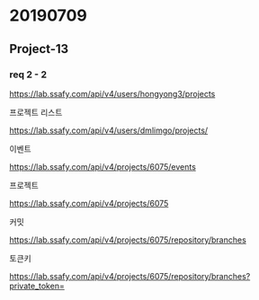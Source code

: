 # 20190709

## Project-13

### req 2 - 2



https://lab.ssafy.com/api/v4/users/hongyong3/projects



프로젝트 리스트

https://lab.ssafy.com/api/v4/users/dmlimgo/projects/



이벤트

https://lab.ssafy.com/api/v4/projects/6075/events



프로젝트

https://lab.ssafy.com/api/v4/projects/6075



커밋

https://lab.ssafy.com/api/v4/projects/6075/repository/branches



토큰키

https://lab.ssafy.com/api/v4/projects/6075/repository/branches?private_token=<Token>

















